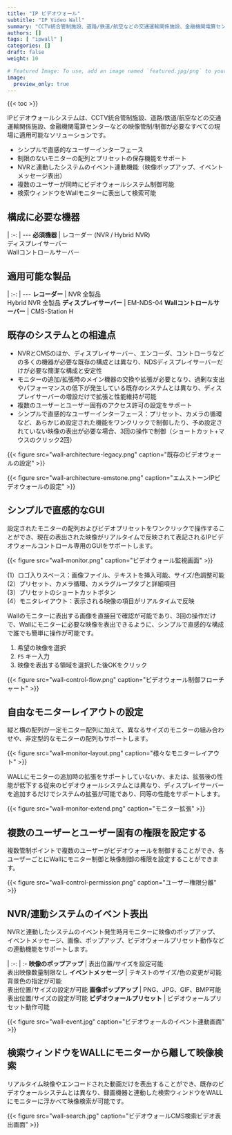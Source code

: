 ```yaml
---
title: "IP ビデオウォール"
subtitle: "IP Video Wall"
summary: "CCTV統合管制施設、道路/鉄道/航空などの交通運輸関係施設、金融機関電算センターなどの映像管制/制御が必要なすべての現場に適用可能なソリューションです。"
authors: []
tags: [ "ipwall" ]
categories: []
draft: false
weight: 10

# Featured Image: To use, add an image named `featured.jpg/png` to your page's folder.
image:
  preview_only: true
---
```


{{< toc >}}

IPビデオウォールシステムは、CCTV統合管制施設、道路/鉄道/航空などの交通運輸関係施設、金融機関電算センターなどの映像管制/制御が必要なすべての現場に適用可能なソリューションです。

- シンプルで直感的なユーザーインターフェース
- 制限のないモニターの配列とプリセットの保存機能をサポート
- NVRと連動したシステムのイベント連動機能（映像ポップアップ、イベントメッセージ表出）
- 複数のユーザーが同時にビデオウォールシステム制御可能
- 検索ウィンドウをWallモニターに表出して検索可能

<div class="container">
<div class="row">
<div class="col-12 col-sm-6 pl-0">

## 構成に必要な機器

|
:-: | ---
**必須機器** | レコーダー (NVR / Hybrid NVR)<br>ディスプレイサーバー<br>Wallコントロールサーバー

</div>
<div class="col-12 col-sm-6 pl-0">

## 適用可能な製品

|
:-: | ---
**レコーダー** | NVR 全製品<br>Hybrid NVR 全製品
**ディスプレイサーバー** | EM-NDS-04
**Wallコントロールサーバー** | CMS-Station H

</div>
</div>
</div>

## 既存のシステムとの相違点

- NVRとCMSのほか、ディスプレイサーバー、エンコーダ、コントローラなどの多くの機器が必要な既存の構成とは異なり、NDSディスプレイサーバーだけが必要な簡潔な構成と安定性
- モニターの追加/拡張時のメイン機器の交換や拡張が必要となり、過剰な支出やパフォーマンスの低下が発生している既存のシステムとは異なり、ディスプレイサーバーの増設だけで拡張と性能維持が可能
- 複数のユーザーとユーザー固有のアクセス許可の設定をサポート
- シンプルで直感的なユーザーインターフェース：プリセット、カメラの循環など、あらかじめ設定された機能をワンクリックで制御したり、予め設定されていない映像の表出が必要な場合、3回の操作で制御（ショートカット+マウスのクリック2回）

<div class="container">
<div class="row align-items-end">
<div class="col-12 col-sm-6">

{{< figure src="wall-architecture-legacy.png" caption="既存のビデオウォールの設定" >}}

</div>
<div class="col-12 col-sm-6">

{{< figure src="wall-architecture-emstone.png" caption="エムストーンIPビデオウォールの設定" >}}

</div>
</div>
</div>

## シンプルで直感的なGUI

設定されたモニターの配列およびビデオプリセットをワンクリックで操作することができ、現在の表出された映像がリアルタイムで反映されて表記されるIPビデオウォールコントロール専用のGUIをサポートします。

<div class="container">
<div class="row align-items-center">
<div class="col-12 col-sm-7">

{{< figure src="wall-monitor.png" caption="ビデオウォール監視画面" >}}

</div>
<div class="col-12 col-sm-5">

(1）ロゴ入りスペース：画像ファイル、テキストを挿入可能、サイズ/色調整可能  
(2）プリセット、カメラ循環、カメラグループタブと詳細項目  
(3）プリセットのショートカットボタン  
(4）モニタレイアウト：表示される映像の項目がリアルタイムで反映

</div>
</div>
</div>

Wallのモニターに表出する画像を直接目で確認が可能であり、3回の操作だけで、Wallにモニターに必要な映像を表出できるように、シンプルで直感的な構成で誰でも簡単に操作が可能です。

<div class="container">
<div class="row align-items-center">
<div class="col-12 col-sm-4">

1. 希望の映像を選択
2. `F5` キー入力
3. 映像を表出する領域を選択した後OKをクリック

</div>
<div class="col-12 col-sm-8">

{{< figure src="wall-control-flow.png" caption="ビデオウォール制御フローチャート" >}}

</div>
</div>
</div>

## 自由なモニターレイアウトの設定

縦と横の配列が一定モニター配列に加えて、異なるサイズのモニターの組み合わせや、非定型的なモニターの配列もサポートします。

{{< figure src="wall-monitor-layout.png" caption="様々なモニターレイアウト" >}}

WALLにモニターの追加時の拡張をサポートしていないか、または、拡張後の性能が低下する従来のビデオウォールシステムとは異なり、ディスプレイサーバーを追加するだけでシステムの拡張が可能であり、同等の性能をサポートします。

{{< figure src="wall-monitor-extend.png" caption="モニター拡張" >}}

## 複数のユーザーとユーザー固有の権限を設定する

複数管制ポイントで複数のユーザーがビデオウォールを制御することができ、各ユーザーごとにWallにモニター制御と映像制御の権限を設定することができます。

{{< figure src="wall-control-permission.png" caption="ユーザー権限分離" >}}

## NVR/連動システムのイベント表出

NVRと連動したシステムのイベント発生時月モニターに映像のポップアップ、イベントメッセージ、画像、ポップアップ、ビデオウォールプリセット動作などの連動機能をサポートします。

|
:-: | :-
**映像のポップアップ** | 表出位置/サイズを設定可能<br>表出映像数量制限なし
**イベントメッセージ** | テキストのサイズ/色の変更が可能<br>背景色の指定が可能<br>表出位置/サイズの設定が可能
**画像ポップアップ** | 	PNG、JPG、GIF、BMP可能<br>表出位置/サイズの設定が可能
**ビデオウォールプリセット** | ビデオウォールプリセット動作可能

{{< figure src="wall-event.jpg" caption="ビデオウォールのイベント連動画面" >}}

## 検索ウィンドウをWALLにモニターから離して映像検索

リアルタイム映像やエンコードされた動画だけを表出することができ、既存のビデオウォールシステムとは異なり、録画機器と連動した検索ウィンドウをWALLにモニターに浮かべて映像検索が可能です。

{{< figure src="wall-search.jpg" caption="ビデオウォールCMS検索ビデオ表出画面" >}}
